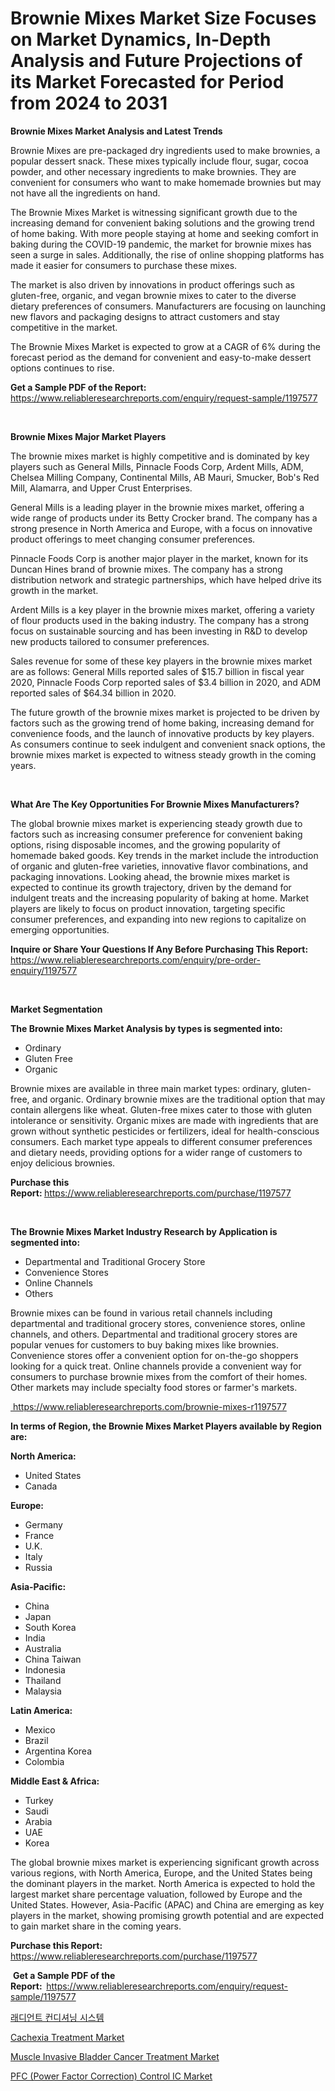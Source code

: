 <p><h1>Brownie Mixes Market Size Focuses on Market Dynamics, In-Depth Analysis and Future Projections of its Market Forecasted for Period from 2024 to 2031</h1></p><p><strong>Brownie Mixes Market Analysis and Latest Trends</strong></p>
<p><p>Brownie Mixes are pre-packaged dry ingredients used to make brownies, a popular dessert snack. These mixes typically include flour, sugar, cocoa powder, and other necessary ingredients to make brownies. They are convenient for consumers who want to make homemade brownies but may not have all the ingredients on hand.</p><p>The Brownie Mixes Market is witnessing significant growth due to the increasing demand for convenient baking solutions and the growing trend of home baking. With more people staying at home and seeking comfort in baking during the COVID-19 pandemic, the market for brownie mixes has seen a surge in sales. Additionally, the rise of online shopping platforms has made it easier for consumers to purchase these mixes.</p><p>The market is also driven by innovations in product offerings such as gluten-free, organic, and vegan brownie mixes to cater to the diverse dietary preferences of consumers. Manufacturers are focusing on launching new flavors and packaging designs to attract customers and stay competitive in the market.</p><p>The Brownie Mixes Market is expected to grow at a CAGR of 6% during the forecast period as the demand for convenient and easy-to-make dessert options continues to rise.</p></p>
<p><strong>Get a Sample PDF of the Report:&nbsp;</strong> <a href="https://www.reliableresearchreports.com/enquiry/request-sample/1197577">https://www.reliableresearchreports.com/enquiry/request-sample/1197577</a></p>
<p>&nbsp;</p>
<p><strong>Brownie Mixes Major Market Players</strong></p>
<p><p>The brownie mixes market is highly competitive and is dominated by key players such as General Mills, Pinnacle Foods Corp, Ardent Mills, ADM, Chelsea Milling Company, Continental Mills, AB Mauri, Smucker, Bob's Red Mill, Alamarra, and Upper Crust Enterprises.</p><p>General Mills is a leading player in the brownie mixes market, offering a wide range of products under its Betty Crocker brand. The company has a strong presence in North America and Europe, with a focus on innovative product offerings to meet changing consumer preferences.</p><p>Pinnacle Foods Corp is another major player in the market, known for its Duncan Hines brand of brownie mixes. The company has a strong distribution network and strategic partnerships, which have helped drive its growth in the market.</p><p>Ardent Mills is a key player in the brownie mixes market, offering a variety of flour products used in the baking industry. The company has a strong focus on sustainable sourcing and has been investing in R&D to develop new products tailored to consumer preferences.</p><p>Sales revenue for some of these key players in the brownie mixes market are as follows: General Mills reported sales of $15.7 billion in fiscal year 2020, Pinnacle Foods Corp reported sales of $3.4 billion in 2020, and ADM reported sales of $64.34 billion in 2020.</p><p>The future growth of the brownie mixes market is projected to be driven by factors such as the growing trend of home baking, increasing demand for convenience foods, and the launch of innovative products by key players. As consumers continue to seek indulgent and convenient snack options, the brownie mixes market is expected to witness steady growth in the coming years.</p></p>
<p>&nbsp;</p>
<p><strong>What Are The Key Opportunities For Brownie Mixes Manufacturers?</strong></p>
<p><p>The global brownie mixes market is experiencing steady growth due to factors such as increasing consumer preference for convenient baking options, rising disposable incomes, and the growing popularity of homemade baked goods. Key trends in the market include the introduction of organic and gluten-free varieties, innovative flavor combinations, and packaging innovations. Looking ahead, the brownie mixes market is expected to continue its growth trajectory, driven by the demand for indulgent treats and the increasing popularity of baking at home. Market players are likely to focus on product innovation, targeting specific consumer preferences, and expanding into new regions to capitalize on emerging opportunities.</p></p>
<p><strong>Inquire or Share Your Questions If Any Before Purchasing This Report:</strong> <a href="https://www.reliableresearchreports.com/enquiry/pre-order-enquiry/1197577">https://www.reliableresearchreports.com/enquiry/pre-order-enquiry/1197577</a></p>
<p>&nbsp;</p>
<p><strong>Market Segmentation</strong></p>
<p><strong>The Brownie Mixes Market Analysis by types is segmented into:</strong></p>
<p><ul><li>Ordinary</li><li>Gluten Free</li><li>Organic</li></ul></p>
<p><p>Brownie mixes are available in three main market types: ordinary, gluten-free, and organic. Ordinary brownie mixes are the traditional option that may contain allergens like wheat. Gluten-free mixes cater to those with gluten intolerance or sensitivity. Organic mixes are made with ingredients that are grown without synthetic pesticides or fertilizers, ideal for health-conscious consumers. Each market type appeals to different consumer preferences and dietary needs, providing options for a wider range of customers to enjoy delicious brownies.</p></p>
<p><strong>Purchase this Report:&nbsp;</strong><a href="https://www.reliableresearchreports.com/purchase/1197577">https://www.reliableresearchreports.com/purchase/1197577</a></p>
<p>&nbsp;</p>
<p><strong>The Brownie Mixes Market Industry Research by Application is segmented into:</strong></p>
<p><ul><li>Departmental and Traditional Grocery Store</li><li>Convenience Stores</li><li>Online Channels</li><li>Others</li></ul></p>
<p><p>Brownie mixes can be found in various retail channels including departmental and traditional grocery stores, convenience stores, online channels, and others. Departmental and traditional grocery stores are popular venues for customers to buy baking mixes like brownies. Convenience stores offer a convenient option for on-the-go shoppers looking for a quick treat. Online channels provide a convenient way for consumers to purchase brownie mixes from the comfort of their homes. Other markets may include specialty food stores or farmer's markets.</p></p>
<p><a href="https://www.reliableresearchreports.com/brownie-mixes-r1197577">&nbsp;https://www.reliableresearchreports.com/brownie-mixes-r1197577</a></p>
<p><strong>In terms of Region, the Brownie Mixes Market Players available by Region are:</strong></p>
<p>
    <p> <strong> North America: </strong>
        <ul>
            <li>United States</li>
            <li>Canada</li>
        </ul>
        </p> 
    <p> <strong> Europe: </strong>
        <ul>
            <li>Germany</li>
            <li>France</li>
            <li>U.K.</li>
            <li>Italy</li>
            <li>Russia</li>
        </ul>
        </p> 
    <p> <strong> Asia-Pacific: </strong>
        <ul>
            <li>China</li>
            <li>Japan</li>
            <li>South Korea</li>
            <li>India</li>
            <li>Australia</li>
            <li>China Taiwan</li>
            <li>Indonesia</li>
            <li>Thailand</li>
            <li>Malaysia</li>
        </ul>
        </p> 
    <p> <strong> Latin America: </strong>
        <ul>
            <li>Mexico</li>
            <li>Brazil</li>
            <li>Argentina Korea</li>
            <li>Colombia</li>
        </ul>
        </p> 
    <p> <strong> Middle East & Africa: </strong>
        <ul>
            <li>Turkey</li>
            <li>Saudi</li>
            <li>Arabia</li>
            <li>UAE</li>
            <li>Korea</li>
        </ul>
    </p>
    </p>
<p><p>The global brownie mixes market is experiencing significant growth across various regions, with North America, Europe, and the United States being the dominant players in the market. North America is expected to hold the largest market share percentage valuation, followed by Europe and the United States. However, Asia-Pacific (APAC) and China are emerging as key players in the market, showing promising growth potential and are expected to gain market share in the coming years.</p></p>
<p><strong>Purchase this Report: </strong><a href="https://www.reliableresearchreports.com/purchase/1197577">https://www.reliableresearchreports.com/purchase/1197577</a></p>
<p>&nbsp;<strong>Get a Sample PDF of the Report:&nbsp;&nbsp;</strong><a href="https://www.reliableresearchreports.com/enquiry/request-sample/1197577">https://www.reliableresearchreports.com/enquiry/request-sample/1197577</a></p>
<p><strong></strong></p>
<p><p><a href="https://medium.com/@jennyflatoue92024/%EA%B8%80%EB%A1%9C%EB%B2%8C-%EA%B4%91%ED%83%9D-%EC%8B%9C%EC%8A%A4%ED%85%9C-%EC%8B%9C%EC%9E%A5-%EA%B8%B0%ED%9A%8C-%EB%B0%8F-2024%EB%85%84%EB%B6%80%ED%84%B0-2031%EB%85%84%EA%B9%8C%EC%A7%80%EC%9D%98-%EC%98%88%EC%B8%A1-a4383834e6db">래디언트 컨디셔닝 시스템</a></p><p><a href="https://www.linkedin.com/pulse/cachexia-treatment-market-insights-cagr-trends-growth-4dxre">Cachexia Treatment Market</a></p><p><a href="https://www.linkedin.com/pulse/muscle-invasive-bladder-cancer-treatment-market-size-reveals-8pqoe">Muscle Invasive Bladder Cancer Treatment Market</a></p><p><a href="https://github.com/goodweq44/Market-Research-Report-List-1/blob/main/pfc-power-factor-correction-control-ic-market.md">PFC (Power Factor Correction) Control IC Market</a></p></p>